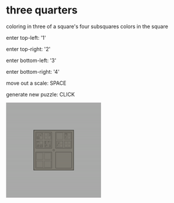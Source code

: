 # three quarters
coloring in three of a square's four subsquares colors in the square

enter top-left:         '1'

enter top-right:        '2'

enter bottom-left:      '3'

enter bottom-right:     '4'

move out a scale:       SPACE

generate new puzzle:    CLICK

<img src='./demo/demo.gif'>
